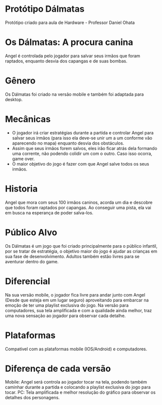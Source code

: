 # Protótipo Dálmatas #
Protótipo criado para aula de Hardware - Professor Daniel Ohata

# Os Dálmatas: A procura canina #
Angel é controlada pelo jogador para salvar seus irmãos que foram raptados, enquanto desvia dos capangas e de suas bombas. 

# Gênero #
Os Dálmatas foi criado na versão mobile e também foi adaptada para desktop.

# Mecânicas #
- O jogador irá criar estratégias durante a partida e controlar Angel para salvar seus irmãos (para isso ela deve-se unir um a um conforme vão aparecendo no mapa) enquanto desvia dos obstáculos. 
- Assim que seus irmãos forem salvos, eles irão ficar atrás dela formando uma corrente, não podendo colidir um com o outro. Caso isso ocorra, game over. 
- O maior objetivo do jogo é fazer com que Angel salve todos os seus irmãos. 

# Historia #
Angel que mora com seus 100 irmãos caninos, acorda um dia e descobre que todos foram raptados por capangas. Ao conseguir uma pista, ela vai em busca na esperança de poder salva-los.  

# Público Alvo #
Os Dálmatas é um jogo que foi criado principalmente para o público infantil, por se tratar de estratégia, o objetivo maior do jogo é ajudar as crianças em sua fase de desenvolvimento. Adultos também estão livres para se aventurar dentro do game.

# Diferencial #
Na sua versão mobile, o jogador fica livre para andar junto com Angel (Desde que esteja em um lugar seguro) aproveitando para embarcar na emoção de ter uma playlist exclusiva do jogo. Na versão para computadores, sua tela amplificada e com a qualidade ainda melhor, traz uma nova sensação ao jogador para observar cada detalhe.

# Plataformas #
Compatível com as plataformas mobile (IOS/Android) e computadores.

# Diferença de cada versão #
Mobile: Angel será controla ao jogador tocar na tela, podendo também caminhar durante a partida e colocando a playlist exclusiva do jogo para tocar.
PC: Tela amplificada e melhor resolução do gráfico para observar os detalhes dos personagens. 

